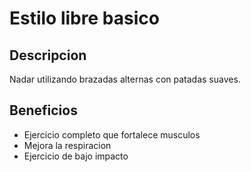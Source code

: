 # Estilo libre basico

## Descripcion
Nadar utilizando brazadas alternas con patadas suaves.

## Beneficios
- Ejercicio completo que fortalece musculos
- Mejora la respiracion
- Ejercicio de bajo impacto